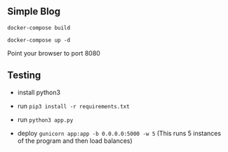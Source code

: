 ## Simple Blog

```docker-compose build```

```docker-compose up -d```

Point your browser to port 8080


## Testing

 - install python3

 - run ```pip3 install -r requirements.txt```

 - run ```python3 app.py```

 - deploy ```gunicorn app:app -b 0.0.0.0:5000 -w 5``` (This runs 5 instances of the program and then load balances)
